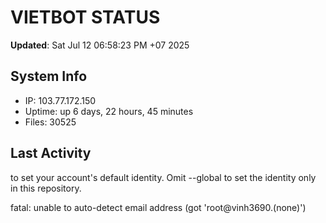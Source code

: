 # VIETBOT STATUS
**Updated**: Sat Jul 12 06:58:23 PM +07 2025

## System Info
- IP: 103.77.172.150
- Uptime: up 6 days, 22 hours, 45 minutes
- Files: 30525

## Last Activity

to set your account's default identity.
Omit --global to set the identity only in this repository.

fatal: unable to auto-detect email address (got 'root@vinh3690.(none)')
